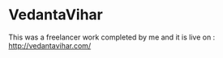 # VedantaVihar
This was a freelancer work completed by me and it is live on : http://vedantavihar.com/

